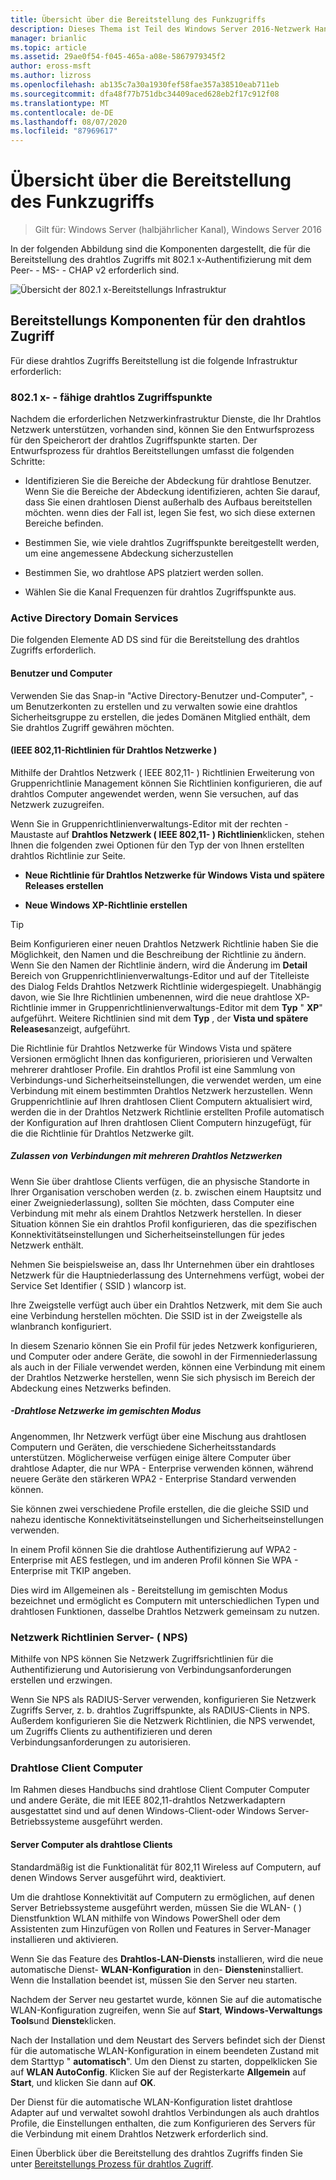 ```yaml
---
title: Übersicht über die Bereitstellung des Funkzugriffs
description: Dieses Thema ist Teil des Windows Server 2016-Netzwerk Handbuchs "Bereitstellen von Kenn Wort basiertem 802.1 x authentifizierten drahtlosen Zugriff".
manager: brianlic
ms.topic: article
ms.assetid: 29ae0f54-f045-465a-a08e-5867979345f2
author: eross-msft
ms.author: lizross
ms.openlocfilehash: ab135c7a30a1930fef58fae357a38510eab711eb
ms.sourcegitcommit: dfa48f77b751dbc34409aced628eb2f17c912f08
ms.translationtype: MT
ms.contentlocale: de-DE
ms.lasthandoff: 08/07/2020
ms.locfileid: "87969617"
---
```

# <a name="wireless-access-deployment-overview"></a>Übersicht über die Bereitstellung des Funkzugriffs

>Gilt für: Windows Server (halbjährlicher Kanal), Windows Server 2016

In der folgenden Abbildung sind die Komponenten dargestellt, die für die Bereitstellung des drahtlos Zugriffs mit 802.1 x-Authentifizierung mit dem Peer- \- MS- \- CHAP v2 erforderlich sind.

![Übersicht der 802.1 x-Bereitstellungs Infrastruktur](../../../media/8021X-Deploy-Overview/8021X-Deploy-Overview.jpg)

## <a name="wireless-access-deployment-components"></a>Bereitstellungs Komponenten für den drahtlos Zugriff
Für diese drahtlos Zugriffs Bereitstellung ist die folgende Infrastruktur erforderlich:

### <a name="8021x-capable-wireless-access-points"></a>802.1 x- \- fähige drahtlos Zugriffspunkte
Nachdem die erforderlichen Netzwerkinfrastruktur Dienste, die Ihr Drahtlos Netzwerk unterstützen, vorhanden sind, können Sie den Entwurfsprozess für den Speicherort der drahtlos Zugriffspunkte starten. Der Entwurfsprozess für drahtlos Bereitstellungen umfasst die folgenden Schritte:

- Identifizieren Sie die Bereiche der Abdeckung für drahtlose Benutzer. Wenn Sie die Bereiche der Abdeckung identifizieren, achten Sie darauf, dass Sie einen drahtlosen Dienst außerhalb des Aufbaus bereitstellen möchten. wenn dies der Fall ist, legen Sie fest, wo sich diese externen Bereiche befinden.

- Bestimmen Sie, wie viele drahtlos Zugriffspunkte bereitgestellt werden, um eine angemessene Abdeckung sicherzustellen

- Bestimmen Sie, wo drahtlose APS platziert werden sollen.

- Wählen Sie die Kanal Frequenzen für drahtlos Zugriffspunkte aus.

### <a name="active-directory-domain-services"></a>Active Directory Domain Services
Die folgenden Elemente AD DS sind für die Bereitstellung des drahtlos Zugriffs erforderlich.

#### <a name="users-and-computers"></a>Benutzer und Computer

Verwenden Sie das Snap-in "Active Directory-Benutzer und-Computer", \- um Benutzerkonten zu erstellen und zu verwalten sowie eine drahtlos Sicherheitsgruppe zu erstellen, die jedes Domänen Mitglied enthält, dem Sie drahtlos Zugriff gewähren möchten.

#### <a name="wireless-network-ieee-80211-policies"></a>\(IEEE 802,11-Richtlinien für Drahtlos Netzwerke \)

Mithilfe der Drahtlos Netzwerk \( IEEE 802,11- \) Richtlinien Erweiterung von Gruppenrichtlinie Management können Sie Richtlinien konfigurieren, die auf drahtlos Computer angewendet werden, wenn Sie versuchen, auf das Netzwerk zuzugreifen.

Wenn Sie in Gruppenrichtlinienverwaltungs-Editor mit der rechten \- Maustaste auf **Drahtlos Netzwerk \( IEEE 802,11- \) Richtlinien**klicken, stehen Ihnen die folgenden zwei Optionen für den Typ der von Ihnen erstellten drahtlos Richtlinie zur Seite.

- **Neue Richtlinie für Drahtlos Netzwerke für Windows Vista und spätere Releases erstellen**

- **Neue Windows XP-Richtlinie erstellen**

>[!TIP]
>Beim Konfigurieren einer neuen Drahtlos Netzwerk Richtlinie haben Sie die Möglichkeit, den Namen und die Beschreibung der Richtlinie zu ändern. Wenn Sie den Namen der Richtlinie ändern, wird die Änderung im **Detail** Bereich von Gruppenrichtlinienverwaltungs-Editor und auf der Titelleiste des Dialog Felds Drahtlos Netzwerk Richtlinie widergespiegelt. Unabhängig davon, wie Sie Ihre Richtlinien umbenennen, wird die neue drahtlose XP-Richtlinie immer in Gruppenrichtlinienverwaltungs-Editor mit dem **Typ** " **XP**" aufgeführt. Weitere Richtlinien sind mit dem **Typ** , der **Vista und spätere Releases**anzeigt, aufgeführt.

Die Richtlinie für Drahtlos Netzwerke für Windows Vista und spätere Versionen ermöglicht Ihnen das konfigurieren, priorisieren und Verwalten mehrerer drahtloser Profile. Ein drahtlos Profil ist eine Sammlung von Verbindungs-und Sicherheitseinstellungen, die verwendet werden, um eine Verbindung mit einem bestimmten Drahtlos Netzwerk herzustellen. Wenn Gruppenrichtlinie auf Ihren drahtlosen Client Computern aktualisiert wird, werden die in der Drahtlos Netzwerk Richtlinie erstellten Profile automatisch der Konfiguration auf Ihren drahtlosen Client Computern hinzugefügt, für die die Richtlinie für Drahtlos Netzwerke gilt.

##### <a name="allowing-connections-to-multiple-wireless-networks"></a>Zulassen von Verbindungen mit mehreren Drahtlos Netzwerken

Wenn Sie über drahtlose Clients verfügen, die an physische Standorte in Ihrer Organisation verschoben werden (z. b. zwischen einem Hauptsitz und einer Zweigniederlassung), sollten Sie möchten, dass Computer eine Verbindung mit mehr als einem Drahtlos Netzwerk herstellen. In dieser Situation können Sie ein drahtlos Profil konfigurieren, das die spezifischen Konnektivitätseinstellungen und Sicherheitseinstellungen für jedes Netzwerk enthält.

Nehmen Sie beispielsweise an, dass Ihr Unternehmen über ein drahtloses Netzwerk für die Hauptniederlassung des Unternehmens verfügt, wobei der Service Set Identifier \( SSID \) wlancorp ist.

Ihre Zweigstelle verfügt auch über ein Drahtlos Netzwerk, mit dem Sie auch eine Verbindung herstellen möchten. Die SSID ist in der Zweigstelle als wlanbranch konfiguriert.

In diesem Szenario können Sie ein Profil für jedes Netzwerk konfigurieren, und Computer oder andere Geräte, die sowohl in der Firmenniederlassung als auch in der Filiale verwendet werden, können eine Verbindung mit einem der Drahtlos Netzwerke herstellen, wenn Sie sich physisch im Bereich der Abdeckung eines Netzwerks befinden.

##### <a name="mixed-mode-wireless-networks"></a>\-Drahtlose Netzwerke im gemischten Modus

Angenommen, Ihr Netzwerk verfügt über eine Mischung aus drahtlosen Computern und Geräten, die verschiedene Sicherheitsstandards unterstützen. Möglicherweise verfügen einige ältere Computer über drahtlose Adapter, die nur WPA \- Enterprise verwenden können, während neuere Geräte den stärkeren WPA2 \- Enterprise Standard verwenden können.

Sie können zwei verschiedene Profile erstellen, die die gleiche SSID und nahezu identische Konnektivitätseinstellungen und Sicherheitseinstellungen verwenden.

In einem Profil können Sie die drahtlose Authentifizierung auf WPA2 \- Enterprise mit AES festlegen, und im anderen Profil können Sie WPA \- Enterprise mit TKIP angeben.

Dies wird im Allgemeinen als \- Bereitstellung im gemischten Modus bezeichnet und ermöglicht es Computern mit unterschiedlichen Typen und drahtlosen Funktionen, dasselbe Drahtlos Netzwerk gemeinsam zu nutzen.

### <a name="network-policy-server-nps"></a>Netzwerk Richtlinien Server- \( NPS\)
Mithilfe von NPS können Sie Netzwerk Zugriffsrichtlinien für die Authentifizierung und Autorisierung von Verbindungsanforderungen erstellen und erzwingen.

Wenn Sie NPS als RADIUS-Server verwenden, konfigurieren Sie Netzwerk Zugriffs Server, z. b. drahtlos Zugriffspunkte, als RADIUS-Clients in NPS. Außerdem konfigurieren Sie die Netzwerk Richtlinien, die NPS verwendet, um Zugriffs Clients zu authentifizieren und deren Verbindungsanforderungen zu autorisieren.

### <a name="wireless-client-computers"></a>Drahtlose Client Computer
Im Rahmen dieses Handbuchs sind drahtlose Client Computer Computer und andere Geräte, die mit IEEE 802,11-drahtlos Netzwerkadaptern ausgestattet sind und auf denen Windows-Client-oder Windows Server-Betriebssysteme ausgeführt werden.

#### <a name="server-computers-as-wireless-clients"></a>Server Computer als drahtlose Clients

Standardmäßig ist die Funktionalität für 802,11 Wireless auf Computern, auf denen Windows Server ausgeführt wird, deaktiviert.

Um die drahtlose Konnektivität auf Computern zu ermöglichen, auf denen Server Betriebssysteme ausgeführt werden, müssen Sie die WLAN- \( \) Dienstfunktion WLAN mithilfe von Windows PowerShell oder dem Assistenten zum Hinzufügen von Rollen und Features in Server-Manager installieren und aktivieren.

Wenn Sie das Feature des **Drahtlos-LAN-Diensts** installieren, wird die neue automatische Dienst- **WLAN-Konfiguration** in den- **Diensten**installiert. Wenn die Installation beendet ist, müssen Sie den Server neu starten.

Nachdem der Server neu gestartet wurde, können Sie auf die automatische WLAN-Konfiguration zugreifen, wenn Sie auf **Start**, **Windows-Verwaltungs Tools**und **Dienste**klicken.

Nach der Installation und dem Neustart des Servers befindet sich der Dienst für die automatische WLAN-Konfiguration in einem beendeten Zustand mit dem Starttyp " **automatisch**". Um den Dienst zu starten, doppelklicken Sie auf **WLAN AutoConfig**. Klicken Sie auf der Registerkarte **Allgemein** auf **Start**, und klicken Sie dann auf **OK**.

Der Dienst für die automatische WLAN-Konfiguration listet drahtlose Adapter auf und verwaltet sowohl drahtlos Verbindungen als auch drahtlos Profile, die Einstellungen enthalten, die zum Konfigurieren des Servers für die Verbindung mit einem Drahtlos Netzwerk erforderlich sind.

Einen Überblick über die Bereitstellung des drahtlos Zugriffs finden Sie unter [Bereitstellungs Prozess für drahtlos Zugriff](c-wireless-access-deploy-process.md).
